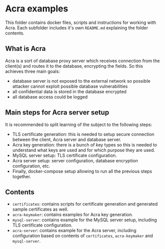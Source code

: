 # Acra examples

This folder contains docker files, scripts and instructions for working with Acra. Each subfolder includes it's own `README.md` explaining the folder contents.

## What is Acra

Acra is a sort of database proxy server which receives connection from the client(s) and routes it to the database, encrypting the fields.
So this achieves three main goals:
- database server is not exposed to the external network so possible attacker cannot exploit possible database vulnerabilities
- all confidential data is stored in the database encrypted
- all database access could be logged

## Main steps for Acra server setup

It is recommended to split learning of the subject to the following steps:
- TLS certificate generation: this is needed to setup secure connection between the client, Acra server and database server.
- Acra key generation: there is a bunch of key types so this is needed to understand what keys are used and for which purpose they are used.
- MySQL server setup: TLS certificate configuration.
- Acra server setup: server configuration, database encryption configuration, etc.
- Finally, docker-compose setup allowing to run all the previous steps together.

## Contents

- `certificates`: contains scripts for certificate generation and generated sample certificates as well.
- `acra-keymaker`: contains examples for Acra key generation.
- `mysql-server`: contains example for the MySQL server setup, including TLS certificate configuration.
- `acra-server`: contains example for the Acra server, including configuration based on contents of `certificates`, `acra-keymaker` and `mysql-server`.
